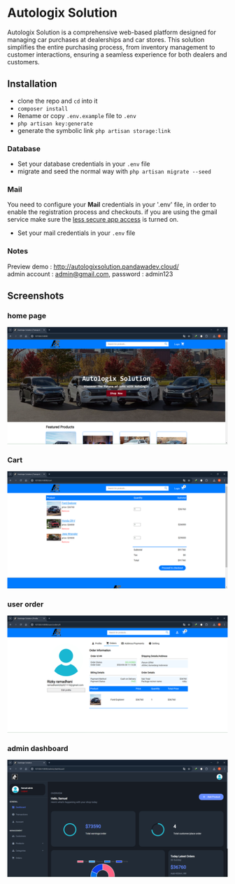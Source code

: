 # Autologix Solution
Autologix Solution is a comprehensive web-based platform designed for managing car purchases at dealerships and car stores. This solution simplifies the entire purchasing process, from inventory management to customer interactions, ensuring a seamless experience for both dealers and customers.

## Installation

* clone the repo and `cd` into it
* `composer install`
* Rename or copy `.env.example` file to `.env`
* `php artisan key:generate`
* generate the symbolic link `php artisan storage:link`

### Database

* Set your database credentials in your `.env` file
* migrate and seed the normal way with `php artisan migrate --seed`

### Mail

You need to configure your **Mail** credentials in your '.env' file, in order to enable the registration process and checkouts. if you are using the gmail service
make sure the [less secure app access](https://myaccount.google.com/lesssecureapps) is turned on.

* Set your mail credentials in your `.env` file

### Notes
Preview demo : http://autologixsolution.pandawadev.cloud/ <br>
admin account : admin@gmail.com, password : admin123 

## Screenshots

### home page
<kbd>![home page](https://github.com/Mokyra18/Autologix-Solution/blob/main/public/screens/homepage.png)</kbd>
### Cart
<kbd>![cart](https://github.com/Mokyra18/Autologix-Solution/blob/main/public/screens/cart.png)</kbd>
### user order
<kbd>![user profile](https://github.com/Mokyra18/Autologix-Solution/blob/main/public/screens/order_profile.png)</kbd>
### admin dashboard
<kbd>![admin dashboard](https://github.com/Mokyra18/Autologix-Solution/blob/main/public/screens/dashboard_admin.png)</kbd>
